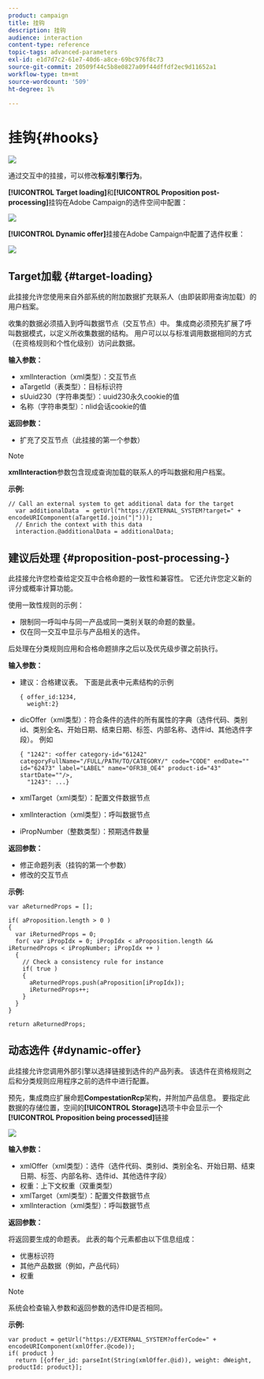```yaml
---
product: campaign
title: 挂钩
description: 挂钩
audience: interaction
content-type: reference
topic-tags: advanced-parameters
exl-id: e1d7d7c2-61e7-40d6-a8ce-69bc976f8c73
source-git-commit: 20509f44c5b8e0827a09f44dffdf2ec9d11652a1
workflow-type: tm+mt
source-wordcount: '509'
ht-degree: 1%

---
```


# 挂钩{#hooks}

![](../../assets/v7-only.svg)

通过交互中的挂接，可以修改&#x200B;**标准引擎行为**。

**[!UICONTROL Target loading]**&#x200B;和&#x200B;**[!UICONTROL Proposition post-processing]**&#x200B;挂钩在Adobe Campaign的选件空间中配置：

![](assets/interaction_hooks_1.png)

**[!UICONTROL Dynamic offer]**&#x200B;挂接在Adobe Campaign中配置了选件权重：

![](assets/interaction_hooks_2.png)

## Target加载 {#target-loading}

此挂接允许您使用来自外部系统的附加数据扩充联系人（由即装即用查询加载）的用户档案。

收集的数据必须插入到呼叫数据节点（交互节点）中。 集成商必须预先扩展了呼叫数据模式，以定义所收集数据的结构。 用户可以以与标准调用数据相同的方式（在资格规则和个性化级别）访问此数据。

**输入参数：**

* xmlInteraction（xml类型）：交互节点
* aTargetId（表类型）：目标标识符
* sUuid230（字符串类型）：uuid230永久cookie的值
* 名称（字符串类型）：nlid会话cookie的值

**返回参数：**

* 扩充了交互节点（此挂接的第一个参数）

>[!NOTE]
>
>**xmlInteraction**&#x200B;参数包含现成查询加载的联系人的呼叫数据和用户档案。

**示例:**

```
// Call an external system to get additional data for the target
  var additionalData  = getUrl("https://EXTERNAL_SYSTEM?target=" + encodeURIComponent(aTargetId.join("|")));
  // Enrich the context with this data
  interaction.@additionalData = additionalData;
```

## 建议后处理 {#proposition-post-processing-}

此挂接允许您检查给定交互中合格命题的一致性和兼容性。 它还允许您定义新的评分或概率计算功能。

使用一致性规则的示例：

* 限制同一呼叫中与同一产品或同一类别关联的命题的数量。
* 仅在同一交互中显示与产品相关的选件。

后处理在分类规则应用和合格命题排序之后以及优先级步骤之前执行。

**输入参数：**

* 建议：合格建议表。 下面是此表中元素结构的示例

   ```
   { offer_id:1234,
     weight:2}
   ```

* dicOffer（xml类型）：符合条件的选件的所有属性的字典（选件代码、类别id、类别全名、开始日期、结束日期、标签、内部名称、选件id、其他选件字段）。 例如

   ```
   { "1242": <offer category-id="61242" categoryFullName="/FULL/PATH/TO/CATEGORY/" code="CODE" endDate="" id="62473" label="LABEL" name="OFR38_OE4" product-id="43" startDate=""/>,
     "1243": ...}
   ```

* xmlTarget（xml类型）：配置文件数据节点
* xmlInteraction（xml类型）：呼叫数据节点
* iPropNumber（整数类型）：预期选件数量

**返回参数：**

* 修正命题列表（挂钩的第一个参数）
* 修改的交互节点

**示例:**

```
var aReturnedProps = [];

if( aProposition.length > 0 )
{
  var iReturnedProps = 0;
  for( var iPropIdx = 0; iPropIdx < aProposition.length && iReturnedProps < iPropNumber; iPropIdx ++ )
  {
    // Check a consistency rule for instance
    if( true )
    {
      aReturnedProps.push(aProposition[iPropIdx]);
      iReturnedProps++;
    }
  }
}

return aReturnedProps;
```

## 动态选件 {#dynamic-offer}

此挂接允许您调用外部引擎以选择链接到选件的产品列表。 该选件在资格规则之后和分类规则应用程序之前的选件中进行配置。

预先，集成商应扩展命题&#x200B;**CompestationRcp**&#x200B;架构，并附加产品信息。 要指定此数据的存储位置，空间的&#x200B;**[!UICONTROL Storage]**&#x200B;选项卡中会显示一个&#x200B;**[!UICONTROL Proposition being processed]**&#x200B;链接

![](assets/interaction_hooks_3.png)

**输入参数：**

* xmlOffer（xml类型）：选件（选件代码、类别id、类别全名、开始日期、结束日期、标签、内部名称、选件id、其他选件字段）
* 权重：上下文权重（双重类型）
* xmlTarget（xml类型）：配置文件数据节点
* xmlInteraction（xml类型）：呼叫数据节点

**返回参数：**

将返回要生成的命题表。 此表的每个元素都由以下信息组成：

* 优惠标识符
* 其他产品数据（例如，产品代码）
* 权重

>[!NOTE]
>
>系统会检查输入参数和返回参数的选件ID是否相同。

**示例:**

```
var product = getUrl("https://EXTERNAL_SYSTEM?offerCode=" + encodeURIComponent(xmlOffer.@code));
if( product )
  return [{offer_id: parseInt(String(xmlOffer.@id)), weight: dWeight, productId: product}];
```
